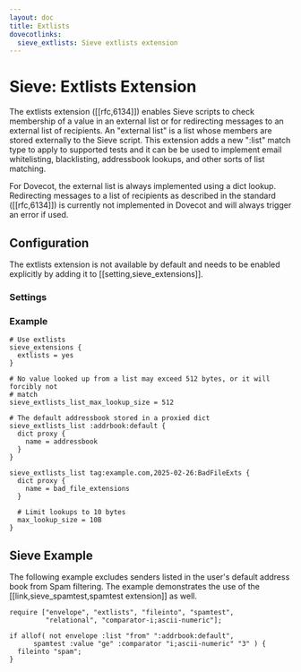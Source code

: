 ```yaml
---
layout: doc
title: Extlists
dovecotlinks:
  sieve_extlists: Sieve extlists extension
---
```


# Sieve: Extlists Extension

The extlists extension ([[rfc,6134]]) enables Sieve scripts to check membership
of a value in an external list or for redirecting messages to an external list
of recipients. An "external list" is a list whose members are stored externally
to the Sieve script. This extension adds a new ":list" match type to apply to
supported tests and it can be be used to implement email whitelisting,
blacklisting, addressbook lookups, and other sorts of list matching.

For Dovecot, the external list is always implemented using a dict lookup.
Redirecting messages to a list of recipients as described in the standard
([[rfc,6134]]) is currently not implemented in Dovecot and will always trigger
an error if used.

## Configuration

The extlists extension is not available by default and needs to be
enabled explicitly by adding it to [[setting,sieve_extensions]].

### Settings

<SettingsComponent tag="sieve-extlists" level="3" />

### Example

```
# Use extlists
sieve_extensions {
  extlists = yes
}

# No value looked up from a list may exceed 512 bytes, or it will forcibly not
# match
sieve_extlists_list_max_lookup_size = 512

# The default addressbook stored in a proxied dict
sieve_extlists_list :addrbook:default {
  dict proxy {
    name = addressbook
  }
}

sieve_extlists_list tag:example.com,2025-02-26:BadFileExts {
  dict proxy {
    name = bad_file_extensions
  }

  # Limit lookups to 10 bytes
  max_lookup_size = 10B
}

```

## Sieve Example

The following example excludes senders listed in the user's default address book
from Spam filtering. The example demonstrates the use of the
[[link,sieve_spamtest,spamtest extension]] as well.

```
require ["envelope", "extlists", "fileinto", "spamtest",
         "relational", "comparator-i;ascii-numeric"];

if allof( not envelope :list "from" ":addrbook:default",
	  spamtest :value "ge" :comparator "i;ascii-numeric" "3" ) {
  fileinto "spam";
}
```






